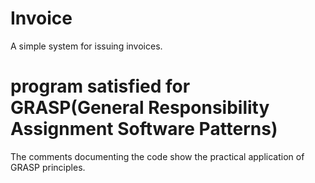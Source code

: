 # Invoice
A simple system for issuing invoices.
# program satisfied for GRASP(General Responsibility Assignment Software Patterns)
The comments documenting the code show the practical application of GRASP principles.
